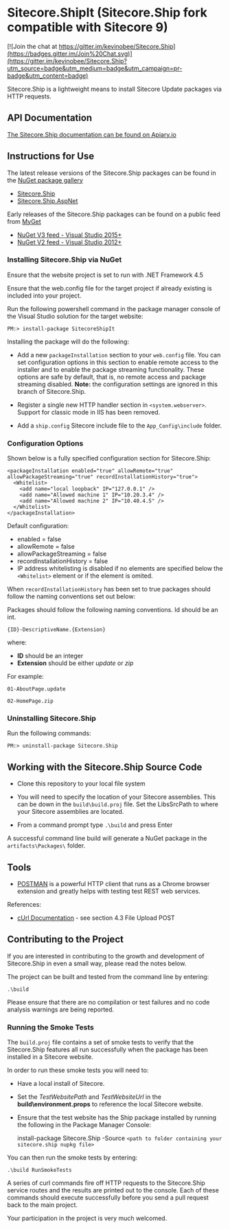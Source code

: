 # Sitecore.ShipIt (Sitecore.Ship fork compatible with Sitecore 9)

[![Join the chat at https://gitter.im/kevinobee/Sitecore.Ship](https://badges.gitter.im/Join%20Chat.svg)](https://gitter.im/kevinobee/Sitecore.Ship?utm_source=badge&utm_medium=badge&utm_campaign=pr-badge&utm_content=badge)

Sitecore.Ship is a lightweight means to install Sitecore Update packages via HTTP requests.


## API Documentation

[The Sitecore.Ship documentation can be found on Apiary.io](http://docs.sitecoreship.apiary.io/)


## Instructions for Use

The latest release versions of the Sitecore.Ship packages can be found in the [NuGet package gallery](https://www.nuget.org/packages/)

* [Sitecore.Ship](http://www.nuget.org/packages/Sitecore.Ship/) 
* [Sitecore.Ship.AspNet](http://www.nuget.org/packages/Sitecore.Ship.AspNet/) 
 
Early releases of the Sitecore.Ship packages can be found on a public feed from [MyGet](https://www.myget.org/)

* [NuGet V3 feed - Visual Studio 2015+](https://www.myget.org/F/sitecore-ship-prerelease/api/v3/index.json)
* [NuGet V2 feed - Visual Studio 2012+](https://www.myget.org/F/sitecore-ship-prerelease/api/v2)

### Installing Sitecore.Ship via NuGet

Ensure that the website project is set to run with .NET Framework 4.5

Ensure that the web.config file for the target project if already existing is included into your project.

Run the following powershell command in the package manager console of the Visual Studio solution for the target website:

    PM:> install-package SitecoreShipIt

Installing the package will do the following:

* Add a new `packageInstallation` section to your `web.config` file. You can set configuration options in this section to enable remote access to the installer and to enable the package streaming functionality. These options are safe by default, that is, no remote access and package streaming disabled. **Note:** the configuration settings are ignored in this branch of Sitecore.Ship.

* Register a single new HTTP handler section in `<system.webserver>`. Support for classic mode in IIS has been removed.

* Add a `ship.config` Sitecore include file to the `App_Config\include` folder.


### Configuration Options

Shown below is a fully specified configuration section for Sitecore.Ship:

    <packageInstallation enabled="true" allowRemote="true" allowPackageStreaming="true" recordInstallationHistory="true">
      <Whitelist>
        <add name="local loopback" IP="127.0.0.1" />
        <add name="Allowed machine 1" IP="10.20.3.4" />
        <add name="Allowed machine 2" IP="10.40.4.5" />
      </Whitelist>
    </packageInstallation>


Default configuration:

* enabled = false
* allowRemote = false
* allowPackageStreaming = false
* recordInstallationHistory = false
* IP address whitelisting is disabled if no elements are specified below the `<Whitelist>` element or if the element is omited.

When `recordInstallationHistory` has been set to true packages should follow the naming conventions set out below:

Packages should follow the following naming conventions. Id should be an int.

    {ID}-DescriptiveName.{Extension}

where:

* **ID** should be an integer
* **Extension** should be either *update* or *zip*

For example:

    01-AboutPage.update

    02-HomePage.zip

### Uninstalling Sitecore.Ship

Run the following commands:

    PM:> uninstall-package Sitecore.Ship

	
## Working with the Sitecore.Ship Source Code

* Clone this repository to your local file system

* You will need to specify the location of your Sitecore assemblies. This can be down in the `build\build.proj` file. Set the LibsSrcPath to where your Sitecore assemblies are located.

* From a command prompt type `.\build` and press Enter

A successful command line build will generate a NuGet package in the `artifacts\Packages\` folder.


## Tools

* [POSTMAN](http://www.getpostman.com/) is a powerful HTTP client that runs as a Chrome browser extension and greatly helps with testing test REST web services. 

References:

* [cUrl Documentation](http://curl.haxx.se/docs/httpscripting.html) - see section 4.3 File Upload POST 


## Contributing to the Project

If you are interested in contributing to the growth and development of Sitecore.Ship in even a small way, please read the notes below.

The project can be built and tested from the command line by entering:

    .\build

Please ensure that there are no compilation or test failures and no code analysis warnings are being reported.

### Running the Smoke Tests

The `build.proj` file contains a set of smoke tests to verify that the Sitecore.Ship features all run successfully when the package has been installed in a Sitecore website.

In order to run these smoke tests you will need to:

* Have a local install of Sitecore.

* Set the *TestWebsitePath* and *TestWebsiteUrl* in the **build\environment.props** to reference the local Sitecore website.

* Ensure that the test website has the Ship package installed by running the following in the Package Manager Console:

    install-package Sitecore.Ship -Source `<path to folder containing your sitecore.ship nupkg file>`

You can then run the smoke tests by entering:

    .\build RunSmokeTests

A series of curl commands fire off HTTP requests to the Sitecore.Ship service routes and the results are printed out to the console. Each of these commands should execute successfully before you send a pull request back to the main project.

Your participation in the project is very much welcomed.
